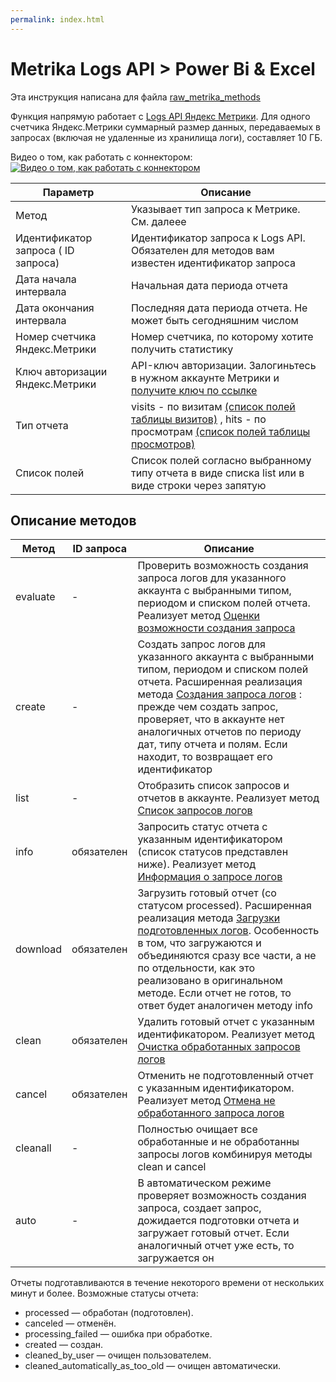 ```yaml
---
permalink: index.html
---
```

# Metrika Logs API > Power Bi & Excel

Эта инструкция написана для файла [raw_metrika_methods](https://github.com/meta110/powerbi/blob/master/raw_metrika_methods)

Функция напрямую работает с [Logs API Яндекс Метрики](https://yandex.ru/dev/metrika/doc/api2/logs/intro-docpage/). Для одного счетчика Яндекс.Метрики суммарный размер данных, передаваемых в запросах (включая не удаленные из хранилища логи), составляет 10 ГБ.

Видео о том, как работать с коннектором:
 [![Видео о том, как работать с коннектором](https://lh4.googleusercontent.com/t_zUz5XdRgWYBrE_L8t8lAQ8fFf1H_wDjD91ZAu64TYxhHYEB3n7g8xmwWQ5g8l5w9Sx8IbIaLQQFByY-YnEcq0PfUNikkTCy9AVJN_pT4goWLxIYiqQaIzFlVDeHceeCbXPgVqT)](https://youtu.be/BZhgrGVJ1SY)


Параметр|Описание
--------|--------
Метод | Указывает тип запроса к Метрике. См. далеее
Идентификатор запроса ( ID запроса) | Идентификатор запроса к Logs API. Обязателен для методов вам известен идентификатор запроса
Дата начала интервала | Начальная дата периода отчета
Дата окончания интервала | Последняя дата периода отчета. Не может быть сегодняшним числом
Номер счетчика Яндекс.Метрики | Номер счетчика, по которому хотите получить статистику
Ключ авторизации Яндекс.Метрики | API-ключ авторизации. Залогиньтесь в нужном аккаунте Метрики и [получите ключ по ссылке](https://oauth.yandex.ru/authorize?response_type=token&client_id=764f4af41256427ba87965a7ed31ea3d)
Тип отчета |visits - по визитам [(список полей таблицы визитов)](https://yandex.ru/dev/metrika/doc/api2/logs/fields/visits-docpage/) , hits - по просмотрам [(список полей таблицы просмотров)](https://yandex.ru/dev/metrika/doc/api2/logs/fields/hits-docpage/)
Список полей | Список полей согласно выбранному типу отчета в виде списка list или в виде строки через запятую

## Описание методов

Метод | ID запроса | Описание
------|---------|-----
evaluate|-|Проверить возможность создания запроса логов для указанного аккаунта с выбранными типом, периодом и списком полей отчета. Реализует метод [Оценки возможности создания запроса](https://yandex.ru/dev/metrika/doc/api2/logs/queries/evaluate-docpage/)
create|-|Создать запрос логов для указанного аккаунта с выбранными типом, периодом и списком полей отчета. Расширенная реализация метода [Создания запроса логов](https://yandex.ru/dev/metrika/doc/api2/logs/queries/createlogrequest-docpage/) : прежде чем создать запрос, проверяет, что в аккаунте нет аналогичных отчетов по периоду дат, типу отчета и полям. Если находит, то возвращает его идентификатор
list|-|Отобразить список запросов и отчетов в аккаунте. Реализует метод [Список запросов логов](https://yandex.ru/dev/metrika/doc/api2/logs/queries/getlogrequests-docpage/)
info|обязателен|Запросить статус отчета с указанным идентификатором (список статусов представлен ниже). Реализует метод [Информация о запросе логов](https://yandex.ru/dev/metrika/doc/api2/logs/queries/getlogrequest-docpage/)
download|обязателен|Загрузить готовый отчет (со статусом processed). Расширенная реализация метода [Загрузки подготовленных логов](https://yandex.ru/dev/metrika/doc/api2/logs/queries/download-docpage/). Особенность в том, что загружаются и объединяются сразу все части, а не по отдельности, как это реализовано в оригинальном методе. Если отчет не готов, то ответ будет аналогичен методу info
clean|обязателен|Удалить готовый отчет с указанным идентификатором. Реализует метод  [Очистка обработанных запросов логов](https://yandex.ru/dev/metrika/doc/api2/logs/queries/clean-docpage/)
cancel|обязателен|Отменить не подготовленный отчет с указанным идентификатором. Реализует метод [Отмена не обработанного запроса логов](https://yandex.ru/dev/metrika/doc/api2/logs/queries/cancel-docpage/)
cleanall|-|Полностью очищает все обработанные и не обработанны запросы логов комбинируя методы clean и cancel
auto|-|В автоматическом режиме проверяет возможность создания запроса, создает запрос, дожидается подготовки отчета и загружает готовый отчет. Если аналогичный отчет уже есть, то загружается он


Отчеты подготавливаются в течение некоторого времени от нескольких минут и более. Возможные статусы отчета:
* processed — обработан (подготовлен).
* canceled — отменён.
* processing_failed — ошибка при обработке.
* created — создан.
* cleaned_by_user — очищен пользователем.
* cleaned_automatically_as_too_old — очищен автоматически.
